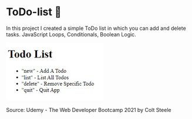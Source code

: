 # ToDo-list 📝
In this project I created a simple ToDo list in which you can add and delete tasks. JavaScript Loops, Conditionals, Boolean Logic.

![Alt text](/Todo%20List.jpg "ToDo List")

Source: Udemy - The Web Developer Bootcamp 2021 by Colt Steele
